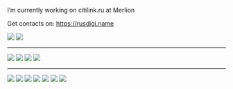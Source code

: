 I’m currently working on citilink.ru at Merlion

Get contacts on: https://rusdigi.name

<a target="_blank" href="https://t.me/Ma3oBblu"><img src="https://img.shields.io/badge/Telegram-Ma3oBblu-green?style=flat-square&logo=Telegram"/></a>
<a target="_blank" href="mailto:Ma3oBblu@gmail.com"><img src="https://img.shields.io/badge/Gmail-Ma3oBblu@gmail.com-green?style=flat-square&logo=Gmail"/></a>

<hr/>
<span><img src="https://img.shields.io/badge/PHP-white?style=flat-square&logo=php"/></span>
<span><img src="https://img.shields.io/badge/NodeJS-white?style=flat-square&logo=node.js"/></span>
<span><img src="https://img.shields.io/badge/Python-white?style=flat-square&logo=python"/></span>
<span><img src="https://img.shields.io/badge/Golang-white?style=flat-square&logo=go"/></span>

<hr/>
<span><img src="https://img.shields.io/badge/confluence-green?style=flat-square&logo=confluence"/></span>
<span><img src="https://img.shields.io/badge/jira-white?style=flat-square&logo=jira"/></span>
<span><img src="https://img.shields.io/badge/bitbucket-green?style=flat-square&logo=bitbucket"/></span>
<span><img src="https://img.shields.io/badge/gitlab-green?style=flat-square&logo=gitlab"/></span>
<span><img src="https://img.shields.io/badge/github-green?style=flat-square&logo=github"/></span>
<span><img src="https://img.shields.io/badge/docker-green?style=flat-square&logo=docker"/></span>
<span><img src="https://img.shields.io/badge/kubernetes-green?style=flat-square&logo=kubernetes"/></span>
